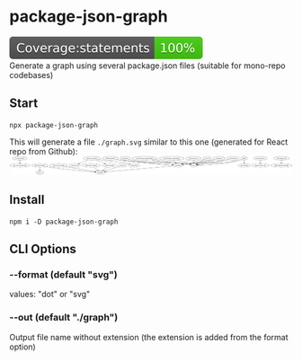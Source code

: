 # package-json-graph
![Coverage Badge](https://raw.githubusercontent.com/ibasoni/pkggraph/master/coverage/badge-statements.svg)  
Generate a graph using several package.json files (suitable for mono-repo codebases)

## Start
```
npx package-json-graph
```
This will generate a file `./graph.svg` similar to this one (generated for React repo from Github):  
![React's package json graph](https://raw.githubusercontent.com/ibasoni/pkggraph/master/docs/react-repo-graph.svg)

## Install
```
npm i -D package-json-graph
```

## CLI Options
### --format (default "svg")  
values: "dot" or "svg"
### --out (default "./graph")  
Output file name without extension (the extension is added from the format option)
